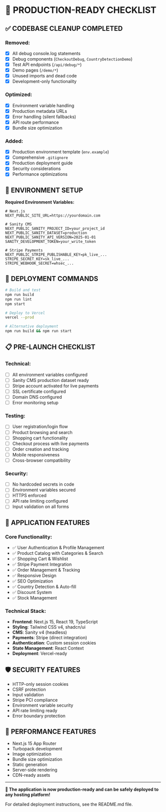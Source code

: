 # 🚀 PRODUCTION-READY CHECKLIST

## ✅ CODEBASE CLEANUP COMPLETED

### Removed:
- [x] All debug console.log statements
- [x] Debug components (`CheckoutDebug`, `CountryDetectionDemo`)
- [x] Test API endpoints (`/api/debug/*`)
- [x] Demo pages (`/demo/*`)
- [x] Unused imports and dead code
- [x] Development-only functionality

### Optimized:
- [x] Environment variable handling
- [x] Production metadata URLs
- [x] Error handling (silent fallbacks)
- [x] API route performance
- [x] Bundle size optimization

### Added:
- [x] Production environment template (`env.example`)
- [x] Comprehensive `.gitignore`
- [x] Production deployment guide
- [x] Security considerations
- [x] Performance optimizations

## 🔧 ENVIRONMENT SETUP

**Required Environment Variables:**
```env
# Next.js
NEXT_PUBLIC_SITE_URL=https://yourdomain.com

# Sanity CMS
NEXT_PUBLIC_SANITY_PROJECT_ID=your_project_id
NEXT_PUBLIC_SANITY_DATASET=production
NEXT_PUBLIC_SANITY_API_VERSION=2025-01-01
SANITY_DEVELOPMENT_TOKEN=your_write_token

# Stripe Payments
NEXT_PUBLIC_STRIPE_PUBLISHABLE_KEY=pk_live_...
STRIPE_SECRET_KEY=sk_live_...
STRIPE_WEBHOOK_SECRET=whsec_...
```

## 🚀 DEPLOYMENT COMMANDS

```bash
# Build and test
npm run build
npm run lint
npm start

# Deploy to Vercel
vercel --prod

# Alternative deployment
npm run build && npm run start
```

## 📋 PRE-LAUNCH CHECKLIST

### Technical:
- [ ] All environment variables configured
- [ ] Sanity CMS production dataset ready
- [ ] Stripe account activated for live payments
- [ ] SSL certificate configured
- [ ] Domain DNS configured
- [ ] Error monitoring setup

### Testing:
- [ ] User registration/login flow
- [ ] Product browsing and search
- [ ] Shopping cart functionality
- [ ] Checkout process with live payments
- [ ] Order creation and tracking
- [ ] Mobile responsiveness
- [ ] Cross-browser compatibility

### Security:
- [ ] No hardcoded secrets in code
- [ ] Environment variables secured
- [ ] HTTPS enforced
- [ ] API rate limiting configured
- [ ] Input validation on all forms

## 🎯 APPLICATION FEATURES

### Core Functionality:
- ✅ User Authentication & Profile Management
- ✅ Product Catalog with Categories & Search
- ✅ Shopping Cart & Wishlist
- ✅ Stripe Payment Integration
- ✅ Order Management & Tracking
- ✅ Responsive Design
- ✅ SEO Optimization
- ✅ Country Detection & Auto-fill
- ✅ Discount System
- ✅ Stock Management

### Technical Stack:
- **Frontend**: Next.js 15, React 19, TypeScript
- **Styling**: Tailwind CSS v4, shadcn/ui
- **CMS**: Sanity v4 (headless)
- **Payments**: Stripe (direct integration)
- **Authentication**: Custom session cookies
- **State Management**: React Context
- **Deployment**: Vercel-ready

## 🛡️ SECURITY FEATURES

- HTTP-only session cookies
- CSRF protection
- Input validation
- Stripe PCI compliance
- Environment variable security
- API rate limiting ready
- Error boundary protection

## 📱 PERFORMANCE FEATURES

- Next.js 15 App Router
- Turbopack development
- Image optimization
- Bundle size optimization
- Static generation
- Server-side rendering
- CDN-ready assets

---

**🎉 The application is now production-ready and can be safely deployed to any hosting platform!**

For detailed deployment instructions, see the README.md file.
